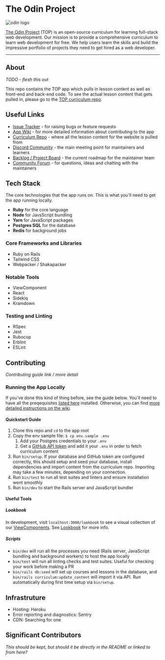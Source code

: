 # The Odin Project
![odin logo](app/assets/images/logo.svg)

[The Odin Project](https://www.theodinproject.com/) (TOP) is an open-source curriculum for learning full-stack web 
development. Our mission is to provide a comprehensive curriculum to learn web development for free. We help users learn 
the skills and build the impressive portfolio of projects they need to get hired as a web developer.

----------

## About

_TODO - flesh this out_

This repo contains the TOP app which pulls in lesson content as well as front-end and back-end code. To see the actual 
lesson content that gets pulled in, please go to the [TOP curriculum repo](https://github.com/TheOdinProject/curriculum).

## Useful Links
- [Issue Tracker](https://github.com/TheOdinProject/theodinproject/issues) - for raising bugs or feature requests
- [App Wiki](https://github.com/TheOdinProject/theodinproject/wiki) - for more detailed information about contributing to the app
- [Curriculum Repo](https://github.com/TheOdinProject/curriculum) - where all the lesson content for the website is pulled from
- [Discord Community](https://discord.gg/fbFCkYabZB) - the main meeting point for maintainers and learners
- [Backlog / Project Board](https://github.com/orgs/TheOdinProject/projects/12/views/1) - the current roadmap for the maintainer team
- [Community Forum](https://github.com/TheOdinProject/theodinproject/discussions) - for questions, ideas and chatting with the maintainers

## Tech Stack
The core technologies that the app runs on. This is what you'll need to get the app running locally. 

- **Ruby** for the core language
- **Node** for JavsScript bundling 
- **Yarn** for JavaScript packages
- **Postgres SQL** for the database
- **Redis** for background jobs

### Core Frameworks and Libraries
- Ruby on Rails
- Tailwind CSS
- Webpacker / Shakapacker

### Notable Tools
- ViewComponent
- React
- Sidekiq
- Kramdown

### Testing and Linting
- RSpec
- Jest
- Rubocop
- Erblint
- ESLint
  
## Contributing

_Contributing guide link / more detail_

### Running the App Locally
If you've done this kind of thing before, see the guide below. You'll need to have all the preqequisites [listed here](##tech-stack) installed. Otherwise, you can find [more detailed instructions on the wiki](https://github.com/TheOdinProject/theodinproject/wiki).

#### Quickstart Guide
1. Clone this repo and `cd` to the app root
2. Copy the env sample file: `$ cp env.sample .env`
   1. Add your Postgres credentials to your `.env`
   2. Get a [GitHub API token](https://github.com/TheOdinProject/theodinproject/wiki/Running-The-Odin-Project-Locally#get-a-github-api-token) 
   and add it your `.env` in order to fetch curriculum content
3. Run `bin/setup`. If your database and GitHub token are configured correctly, this should setup and seed your database, 
   install dependencies and import content from the curriculum repo. Importing may take a few minutes, depending on your 
   connection.
4. Run `bin/test` to run all test suites and linters and ensure installation went smoothly
5. Run `bin/dev` to start the Rails server and JavaScript bundler

#### Useful Tools
##### Lookbook
In development, visit `localhost:3000/lookbook` to see a visual collection of our [ViewComponents](https://github.com/ViewComponent/view_component). See [Lookbook](https://github.com/ViewComponent/lookbook) for more info.

##### Scripts
- `bin/dev` will run all the processes you need (Rails server, JavaScript bundling and background workers) to host the app locally
- `bin/test` will run all linting checks and test suites. Useful for checking your work before making a PR
- `bin/rails db:seed` will set up courses and lessons in the database, and `bin/rails curriculum:update_content` will import it via API. Run automatically during first time setup via `bin/setup`.

## Infrastruture

- Hosting: Heroku 
- Error reporting and diagnostics: Sentry
- CDN: Searching for one

## Significant Contributors
_This should be kept, but should it be directly in the README or linked to from here?_
